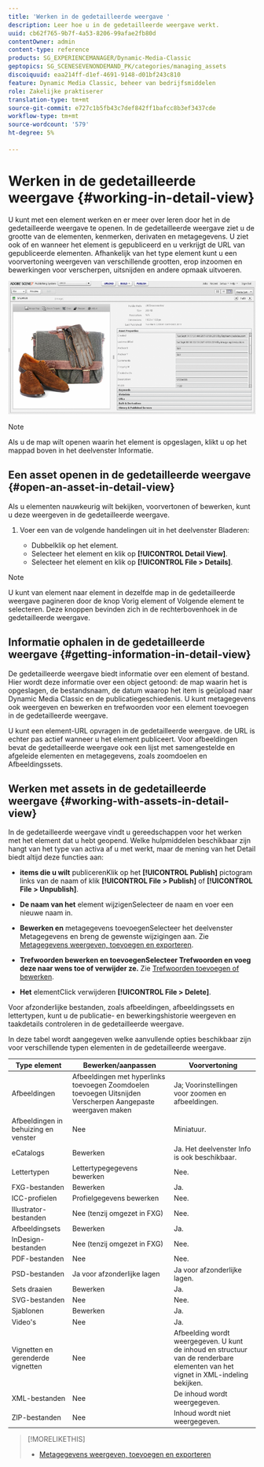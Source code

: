 ```yaml
---
title: 'Werken in de gedetailleerde weergave '
description: Leer hoe u in de gedetailleerde weergave werkt.
uuid: cb62f765-9b7f-4a53-8206-99afae2fb80d
contentOwner: admin
content-type: reference
products: SG_EXPERIENCEMANAGER/Dynamic-Media-Classic
geptopics: SG_SCENESEVENONDEMAND_PK/categories/managing_assets
discoiquuid: eaa214ff-d1ef-4691-9148-d01bf243c810
feature: Dynamic Media Classic, beheer van bedrijfsmiddelen
role: Zakelijke praktiserer
translation-type: tm+mt
source-git-commit: e727c1b5fb43c7def842ff1bafcc8b3ef3437cde
workflow-type: tm+mt
source-wordcount: '579'
ht-degree: 5%

---
```



# Werken in de gedetailleerde weergave {#working-in-detail-view}

U kunt met een element werken en er meer over leren door het in de gedetailleerde weergave te openen. In de gedetailleerde weergave ziet u de grootte van de elementen, kenmerken, derivaten en metagegevens. U ziet ook of en wanneer het element is gepubliceerd en u verkrijgt de URL van gepubliceerde elementen. Afhankelijk van het type element kunt u een voorvertoning weergeven van verschillende grootten, erop inzoomen en bewerkingen voor verscherpen, uitsnijden en andere opmaak uitvoeren.

<!-- 

Comment Type: remark
Last Modified By: Rick Brough (rbrough@adobe.com)
Last Modified Date: 2018-06-14T13:52:46.623-0400

<p>as_detail_view_popup.png found in Downloads on local in folder "scene7-images"</p>

 -->

![Gedetailleerde weergave](/help/assets/image_0.img.png)

>[!NOTE]
>
>Als u de map wilt openen waarin het element is opgeslagen, klikt u op het mappad boven in het deelvenster Informatie.

## Een asset openen in de gedetailleerde weergave {#open-an-asset-in-detail-view}

Als u elementen nauwkeurig wilt bekijken, voorvertonen of bewerken, kunt u deze weergeven in de gedetailleerde weergave.

1. Voer een van de volgende handelingen uit in het deelvenster Bladeren:

   * Dubbelklik op het element.
   * Selecteer het element en klik op **[!UICONTROL Detail View]**.
   * Selecteer het element en klik op **[!UICONTROL File > Details]**.

>[!NOTE]
>
>U kunt van element naar element in dezelfde map in de gedetailleerde weergave pagineren door de knop Vorig element of Volgende element te selecteren. Deze knoppen bevinden zich in de rechterbovenhoek in de gedetailleerde weergave.

## Informatie ophalen in de gedetailleerde weergave {#getting-information-in-detail-view}

De gedetailleerde weergave biedt informatie over een element of bestand. Hier wordt deze informatie over een object getoond: de map waarin het is opgeslagen, de bestandsnaam, de datum waarop het item is geüpload naar Dynamic Media Classic en de publicatiegeschiedenis. U kunt metagegevens ook weergeven en bewerken en trefwoorden voor een element toevoegen in de gedetailleerde weergave.

U kunt een element-URL opvragen in de gedetailleerde weergave. de URL is echter pas actief wanneer u het element publiceert. Voor afbeeldingen bevat de gedetailleerde weergave ook een lijst met samengestelde en afgeleide elementen en metagegevens, zoals zoomdoelen en Afbeeldingssets.

## Werken met assets in de gedetailleerde weergave {#working-with-assets-in-detail-view}

In de gedetailleerde weergave vindt u gereedschappen voor het werken met het element dat u hebt geopend. Welke hulpmiddelen beschikbaar zijn hangt van het type van activa af u met werkt, maar de mening van het Detail biedt altijd deze functies aan:

* **items die u wilt**
publicerenKlik op het  **[!UICONTROL Publish]** pictogram links van de naam of klik  **[!UICONTROL File > Publish]** of  **[!UICONTROL File > Unpublish]**.

* **De naam van het**
element wijzigenSelecteer de naam en voer een nieuwe naam in.

* **Bewerken en**
metagegevens toevoegenSelecteer het deelvenster Metagegevens en breng de gewenste wijzigingen aan. Zie [Metagegevens weergeven, toevoegen en exporteren](/help/viewing-adding-exporting-metadata.md).

* **Trefwoorden bewerken en toevoegenSelecteer Trefwoorden en voeg deze naar wens toe of verwijder ze.**
Zie [Trefwoorden toevoegen of bewerken](/help/viewing-adding-exporting-metadata.md).

* **Het**
elementClick verwijderen  **[!UICONTROL File > Delete]**.

Voor afzonderlijke bestanden, zoals afbeeldingen, afbeeldingssets en lettertypen, kunt u de publicatie- en bewerkingshistorie weergeven en taakdetails controleren in de gedetailleerde weergave.

In deze tabel wordt aangegeven welke aanvullende opties beschikbaar zijn voor verschillende typen elementen in de gedetailleerde weergave.

| Type element | Bewerken/aanpassen | Voorvertoning |
|--- |--- |--- |
| Afbeeldingen | Afbeeldingen met hyperlinks toevoegen Zoomdoelen toevoegen Uitsnijden Verscherpen Aangepaste weergaven maken | Ja; Voorinstellingen voor zoomen en afbeeldingen. |
| Afbeeldingen in behuizing en venster | Nee | Miniatuur. |
| eCatalogs | Bewerken | Ja. Het deelvenster Info is ook beschikbaar. |
| Lettertypen | Lettertypegegevens bewerken | Nee. |
| FXG-bestanden | Bewerken | Ja. |
| ICC-profielen | Profielgegevens bewerken | Nee. |
| Illustrator-bestanden | Nee (tenzij omgezet in FXG) | Nee. |
| Afbeeldingsets | Bewerken | Ja. |
| InDesign-bestanden | Nee (tenzij omgezet in FXG) | Nee. |
| PDF-bestanden | Nee | Nee. |
| PSD-bestanden | Ja voor afzonderlijke lagen | Ja voor afzonderlijke lagen. |
| Sets draaien | Bewerken | Ja. |
| SVG-bestanden | Nee | Nee. |
| Sjablonen | Bewerken | Ja. |
| Video&#39;s | Nee | Ja. |
| Vignetten en gerenderde vignetten | Nee | Afbeelding wordt weergegeven. U kunt de inhoud en structuur van de renderbare elementen van het vignet in XML-indeling bekijken. |
| XML-bestanden | Nee | De inhoud wordt weergegeven. |
| ZIP-bestanden | Nee | Inhoud wordt niet weergegeven. |

>[!MORELIKETHIS]
>
>* [Metagegevens weergeven, toevoegen en exporteren](viewing-adding-exporting-metadata.md#viewing_adding_and_exporting_metadata)

